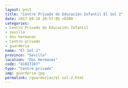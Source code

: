 ```yaml
---
layout: post
title: "Centro Privado de Educación Infantil El Sol 2"
date: 2017-09-20 20:57:05 +0200
categories:
- Centro Privado de Educación Infantil
- sevilla
- dos-hermanas
- Centro privado
- guarderia
name: "El Sol 2"
province: "Sevilla"
location: "Dos Hermanas"
code: "41017107"
type: "Centro privado"
img: guarderia.jpg
permalink: /guarderias/el-sol-2.html
---
```

